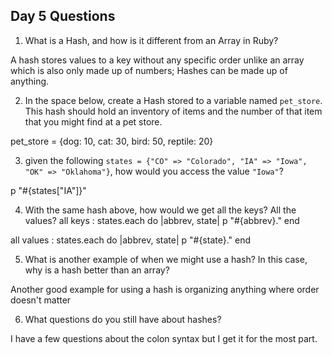 ## Day 5 Questions

1. What is a Hash, and how is it different from an Array in Ruby?

  A hash stores values to a key without any specific order unlike an array which is also only made up of numbers; Hashes can be made up of anything.

2. In the space below, create a Hash stored to a variable named `pet_store`.  This hash should hold an inventory of items and the number of that item that you might find at a pet store.

  pet_store = {dog: 10, cat: 30, bird: 50, reptile: 20}


3. given the following `states = {"CO" => "Colorado", "IA" => "Iowa", "OK" => "Oklahoma"}`, how would you access the value `"Iowa"`?

  p "#{states["IA"]}"

4. With the same hash above, how would we get all the keys?  All the values?
all keys :
  states.each do |abbrev, state|
    p "#{abbrev}."
  end

all values :
  states.each do |abbrev, state|
    p "#{state}."
  end

5. What is another example of when we might use a hash?  In this case, why is a hash better than an array?

  Another good example for using a hash is organizing anything where order doesn't matter

6. What questions do you still have about hashes?

  I have a few questions about the colon syntax but I get it for the most part.
